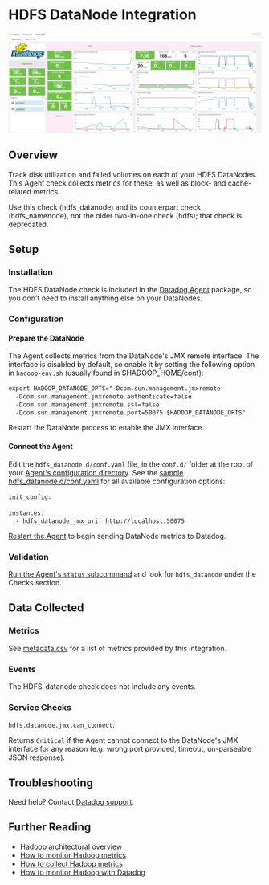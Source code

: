 # HDFS DataNode Integration

![HDFS Dashboard][1]

## Overview

Track disk utilization and failed volumes on each of your HDFS DataNodes. This Agent check collects metrics for these, as well as block- and cache-related metrics.

Use this check (hdfs_datanode) and its counterpart check (hdfs_namenode), not the older two-in-one check (hdfs); that check is deprecated.

## Setup
### Installation

The HDFS DataNode check is included in the [Datadog Agent][2] package, so you don't need to install anything else on your DataNodes.

### Configuration
#### Prepare the DataNode

The Agent collects metrics from the DataNode's JMX remote interface. The interface is disabled by default, so enable it by setting the following option in `hadoop-env.sh` (usually found in $HADOOP_HOME/conf):

```
export HADOOP_DATANODE_OPTS="-Dcom.sun.management.jmxremote
  -Dcom.sun.management.jmxremote.authenticate=false
  -Dcom.sun.management.jmxremote.ssl=false
  -Dcom.sun.management.jmxremote.port=50075 $HADOOP_DATANODE_OPTS"
```

Restart the DataNode process to enable the JMX interface.

#### Connect the Agent

Edit the `hdfs_datanode.d/conf.yaml` file, in the `conf.d/` folder at the root of your [Agent's configuration directory][3]. See the [sample hdfs_datanode.d/conf.yaml][4] for all available configuration options:

```
init_config:

instances:
  - hdfs_datanode_jmx_uri: http://localhost:50075
```

[Restart the Agent][5] to begin sending DataNode metrics to Datadog.

### Validation

[Run the Agent's `status` subcommand][6] and look for `hdfs_datanode` under the Checks section.

## Data Collected
### Metrics
See [metadata.csv][7] for a list of metrics provided by this integration.

### Events
The HDFS-datanode check does not include any events.

### Service Checks

`hdfs.datanode.jmx.can_connect`:

Returns `Critical` if the Agent cannot connect to the DataNode's JMX interface for any reason (e.g. wrong port provided, timeout, un-parseable JSON response).

## Troubleshooting
Need help? Contact [Datadog support][8].

## Further Reading

* [Hadoop architectural overview][9]
* [How to monitor Hadoop metrics][10]
* [How to collect Hadoop metrics][11]
* [How to monitor Hadoop with Datadog][12]


[1]: https://raw.githubusercontent.com/DataDog/integrations-core/master/hdfs_datanode/images/hadoop_dashboard.png
[2]: https://app.datadoghq.com/account/settings#agent
[3]: https://docs.datadoghq.com/agent/faq/agent-configuration-files/#agent-configuration-directory
[4]: https://github.com/DataDog/integrations-core/blob/master/hdfs_datanode/datadog_checks/hdfs_datanode/data/conf.yaml.example
[5]: https://docs.datadoghq.com/agent/faq/agent-commands/#start-stop-restart-the-agent
[6]: https://docs.datadoghq.com/agent/faq/agent-commands/#agent-status-and-information
[7]: https://github.com/DataDog/integrations-core/blob/master/hdfs_datanode/metadata.csv
[8]: https://docs.datadoghq.com/help
[9]: https://www.datadoghq.com/blog/hadoop-architecture-overview
[10]: https://www.datadoghq.com/blog/monitor-hadoop-metrics
[11]: https://www.datadoghq.com/blog/collecting-hadoop-metrics
[12]: https://www.datadoghq.com/blog/monitor-hadoop-metrics-datadog
